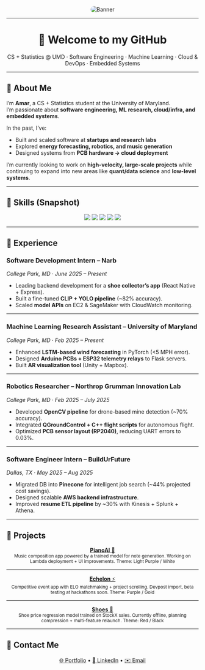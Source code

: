 <!-- Banner -->
<p align="center">
  <img src="https://via.placeholder.com/1000x250/3B82F6/FFFFFF?text=Hi,+I'm+Amar!" alt="Banner" style="border-radius: 12px;" />
</p>

---

<h1 align="center">👋 Welcome to my GitHub</h1>
<p align="center">
  CS + Statistics @ UMD · Software Engineering · Machine Learning · Cloud & DevOps · Embedded Systems
</p>

---

## 🔹 About Me
I’m **Amar**, a CS + Statistics student at the University of Maryland.  
I’m passionate about **software engineering, ML research, cloud/infra, and embedded systems**.  

In the past, I’ve:  
- Built and scaled software at **startups and research labs**  
- Explored **energy forecasting, robotics, and music generation**  
- Designed systems from **PCB hardware → cloud deployment**  

I’m currently looking to work on **high-velocity, large-scale projects** while continuing to expand into new areas like **quant/data science** and **low-level systems**.  

---

## 🔹 Skills (Snapshot)

<p align="center">
  <img src="https://img.shields.io/badge/Languages-Python%20%7C%20JavaScript%20%7C%20C%2B%2B%20%7C%20Rust-3B82F6?style=for-the-badge&logoColor=white" />
  <img src="https://img.shields.io/badge/Backend-Express%20%7C%20Django%20%7C%20Node.js-60A5FA?style=for-the-badge&logoColor=white" />
  <img src="https://img.shields.io/badge/Frontend-React%20%7C%20Next.js%20%7C%20Vue-93C5FD?style=for-the-badge&logoColor=white" />
  <img src="https://img.shields.io/badge/Machine%20Learning-TensorFlow%20%7C%20PyTorch%20%7C%20Scikit--Learn-2563EB?style=for-the-badge&logoColor=white" />
  <img src="https://img.shields.io/badge/Cloud%20%26%20DevOps-AWS%20%7C%20Docker%20%7C%20Kubernetes-1E40AF?style=for-the-badge&logoColor=white" />
</p>

---

## 🔹 Experience

### Software Development Intern – Narb  
*College Park, MD · June 2025 – Present*  
- Leading backend development for a **shoe collector’s app** (React Native + Express).  
- Built a fine-tuned **CLIP + YOLO pipeline** (~82% accuracy).  
- Scaled **model APIs** on EC2 & SageMaker with CloudWatch monitoring.  

---

### Machine Learning Research Assistant – University of Maryland  
*College Park, MD · Feb 2025 – Present*  
- Enhanced **LSTM-based wind forecasting** in PyTorch (<5 MPH error).  
- Designed **Arduino PCBs + ESP32 telemetry relays** to Flask servers.  
- Built **AR visualization tool** (Unity + Mapbox).  

---

### Robotics Researcher – Northrop Grumman Innovation Lab  
*College Park, MD · Feb 2025 – July 2025*  
- Developed **OpenCV pipeline** for drone-based mine detection (~70% accuracy).  
- Integrated **QGroundControl + C++ flight scripts** for autonomous flight.  
- Optimized **PCB sensor layout (RP2040)**, reducing UART errors to 0.03%.  

---

### Software Engineer Intern – BuildUrFuture  
*Dallas, TX · May 2025 – Aug 2025*  
- Migrated DB into **Pinecone** for intelligent job search (~44% projected cost savings).  
- Designed scalable **AWS backend infrastructure**.  
- Improved **resume ETL pipeline** by ~30% with Kinesis + Splunk + Athena.  

---

## 🔹 Projects

<p align="center">
  <a href="https://github.com/AmarDhillon05/PianoAi-v2">
    <b>PianoAI</b> 🎹  
  </a><br>
  <sub>Music composition app powered by a trained model for note generation.  
  Working on Lambda deployment + UI improvements.  
  Theme: Light Purple / White</sub>
</p>

---

<p align="center">
  <a href="https://github.com/AmarDhillon05/echelon">
    <b>Echelon</b> ⚡  
  </a><br>
  <sub>Competitive event app with ELO matchmaking + project scrolling.  
  Devpost import, beta testing at hackathons soon.  
  Theme: Purple / Gold</sub>
</p>

---

<p align="center">
  <a href="https://github.com/AmarDhillon05/Shoes">
    <b>$hoes</b> 👟  
  </a><br>
  <sub>Shoe price regression model trained on StockX sales.  
  Currently offline, planning compression + multi-feature relaunch.  
  Theme: Red / Black</sub>
</p>

---

## 🔹 Contact Me

<p align="center">
  <a href="https://site.adh05.com">🌐 Portfolio</a> • 
  <a href="https://www.linkedin.com/in/amar-dhillon-917537261/">💼 LinkedIn</a> • 
  <a href="mailto:adhillon053@gmail.com">✉️ Email</a>
</p>
